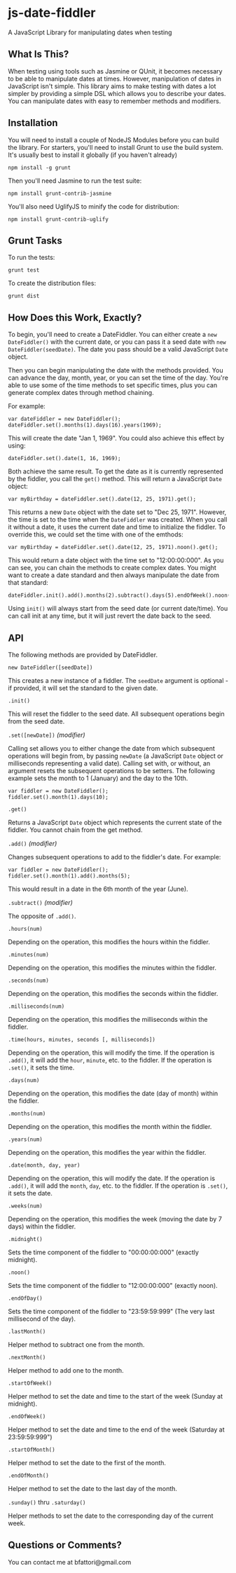 js-date-fiddler
===============

A JavaScript Library for manipulating dates when testing

## What Is This?
When testing using tools such as Jasmine or QUnit, it becomes necessary to be able to
manipulate dates at times.  However, manipulation of dates in JavaScript isn't simple.
This library aims to make testing with dates a lot simpler by providing a simple DSL
which allows you to describe your dates.  You can manipulate dates with easy to
remember methods and modifiers.

## Installation
You will need to install a couple of NodeJS Modules before you can build the library.
For starters, you'll need to install Grunt to use the build system.  It's usually best
to install it globally (if you haven't already)

`npm install -g grunt`

Then you'll need Jasmine to run the test suite:

`npm install grunt-contrib-jasmine`

You'll also need UglifyJS to minify the code for distribution:

`npm install grunt-contrib-uglify`

## Grunt Tasks
To run the tests:

`grunt test`

To create the distribution files:

`grunt dist`

## How Does this Work, Exactly?
To begin, you'll need to create a DateFiddler.  You can either create a `new DateFiddler()` with the
current date, or you can pass it a seed date with `new DateFiddler(seedDate)`.  The date you pass should be a
valid JavaScript `Date` object.

Then you can begin manipulating the date with the methods provided.  You can advance the day, month, year,
or you can set the time of the day.  You're able to use some of the time methods to set specific times,
plus you can generate complex dates through method chaining.

For example:

    var dateFiddler = new DateFiddler();
    dateFiddler.set().months(1).days(16).years(1969);

This will create the date "Jan 1, 1969".  You could also achieve this effect by using:

    dateFiddler.set().date(1, 16, 1969);

Both achieve the same result.  To get the date as it is currently represented by the fiddler, you call
the `get()` method.  This will return a JavaScript `Date` object:

    var myBirthday = dateFiddler.set().date(12, 25, 1971).get();

This returns a new `Date` object with the date set to "Dec 25, 1971".  However, the time is set to the
time when the `DateFiddler` was created.  When you call it without a date, it uses the current date and
time to initialize the fiddler.  To override this, we could set the time with one of the emthods:

    var myBirthday = dateFiddler.set().date(12, 25, 1971).noon().get();

This would return a date object with the time set to "12:00:00:000".  As you can see, you can chain
the methods to create complex dates.  You might want to create a date standard and then always manipulate
the date from that standard:

    dateFiddler.init().add().months(2).subtract().days(5).endOfWeek().noon();

Using `init()` will always start from the seed date (or current date/time).  You can call init at
any time, but it will just revert the date back to the seed.

## API

The following methods are provided by DateFiddler.

`new DateFiddler([seedDate])`

This creates a new instance of a fiddler.  The `seedDate` argument is optional - if provided, it will
set the standard to the given date.

`.init()`

This will reset the fiddler to the seed date.  All subsequent operations begin from the seed date.

`.set([newDate])` _(modifier)_

Calling set allows you to either change the date from which subsequent operations will begin from, by
passing `newDate` (a JavaScript `Date` object or milliseconds representing a valid date).  Calling set
with, or without, an argument resets the subsequent operations to be setters.  The following example
sets the month to 1 (January) and the day to the 10th.

    var fiddler = new DateFiddler();
    fiddler.set().month(1).days(10);

`.get()`

Returns a JavaScript `Date` object which represents the current state of the fiddler.  You cannot
chain from the get method.

`.add()` _(modifier)_

Changes subsequent operations to add to the fiddler's date.  For example:

    var fiddler = new DateFiddler();
    fiddler.set().month(1).add().months(5);

This would result in a date in the 6th month of the year (June).

`.subtract()` _(modifier)_

The opposite of `.add()`.

`.hours(num)`

Depending on the operation, this modifies the hours within the fiddler.

`.minutes(num)`

Depending on the operation, this modifies the minutes within the fiddler.

`.seconds(num)`

Depending on the operation, this modifies the seconds within the fiddler.

`.milliseconds(num)`

Depending on the operation, this modifies the milliseconds within the fiddler.

`.time(hours, minutes, seconds [, milliseconds])`

Depending on the operation, this will modify the time.  If the operation is `.add()`, it will
add the `hour`, `minute`, etc. to the fiddler.  If the operation is `.set()`, it sets the time.

`.days(num)`

Depending on the operation, this modifies the date (day of month) within the fiddler.

`.months(num)`

Depending on the operation, this modifies the month within the fiddler.

`.years(num)`

Depending on the operation, this modifies the year within the fiddler.

`.date(month, day, year)`

Depending on the operation, this will modify the date.  If the operation is `.add()`, it will
add the `month`, `day`, etc. to the fiddler.  If the operation is `.set()`, it sets the date.

`.weeks(num)`

Depending on the operation, this modifies the week (moving the date by 7 days) within the fiddler.

`.midnight()`

Sets the time component of the fiddler to "00:00:00:000" (exactly midnight).

`.noon()`

Sets the time component of the fiddler to "12:00:00:000" (exactly noon).

`.endOfDay()`

Sets the time component of the fiddler to "23:59:59:999" (The very last millisecond of the day).

`.lastMonth()`

Helper method to subtract one from the month.

`.nextMonth()`

Helper method to add one to the month.

`.startOfWeek()`

Helper method to set the date and time to the start of the week (Sunday at midnight).

`.endOfWeek()`

Helper method to set the date and time to the end of the week (Saturday at 23:59:59:999")

`.startOfMonth()`

Helper method to set the date to the first of the month.

`.endOfMonth()`

Helper method to set the date to the last day of the month.

`.sunday()` thru `.saturday()`

Helper methods to set the date to the corresponding day of the current week.


## Questions or Comments?

You can contact me at &#98;f&#97;&#116;&#116;o&#114;&#105;&#64;&#103;m&#97;&#105;&#108;&#46;&#99;o&#109;

